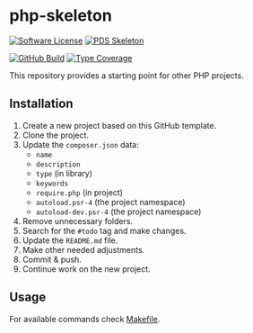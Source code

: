 # php-skeleton

[![Software License](https://img.shields.io/badge/license-MIT-green.svg)](LICENSE)
[![PDS Skeleton](https://img.shields.io/badge/pds-skeleton-blue.svg?style=flat-square)](https://github.com/php-pds/skeleton)

[![GitHub Build](https://github.com/milan-miscevic/php-skeleton/workflows/Build/badge.svg?branch=master)](https://github.com/milan-miscevic/php-skeleton/actions)
[![Type Coverage](https://shepherd.dev/github/milan-miscevic/php-skeleton/coverage.svg)](https://shepherd.dev/github/milan-miscevic/php-skeleton)

This repository provides a starting point for other PHP projects.

## Installation

1. Create a new project based on this GitHub template.
1. Clone the project.
1. Update the `composer.json` data:
    * `name`
    * `description`
    * `type` (in library)
    * `keywords`
    * `require.php` (in project)
    * `autoload.psr-4` (the project namespace)
    * `autoload-dev.psr-4` (the project namespace)
1. Remove unnecessary folders.
1. Search for the `#todo` tag and make changes.
1. Update the `README.md` file.
1. Make other needed adjustments.
1. Commit & push.
1. Continue work on the new project.

## Usage

For available commands check [Makefile](Makefile).
